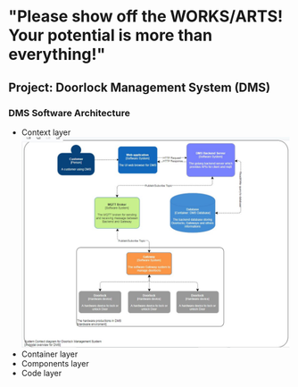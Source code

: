 # "Please show off the WORKS/ARTS! Your potential is more than everything!"
## Project: Doorlock Management System (DMS)
### DMS Software Architecture
- Context layer
![DMS context layer](figures/DMS_L1_Context_Layer.jpg)
- Container layer
- Components layer
- Code layer